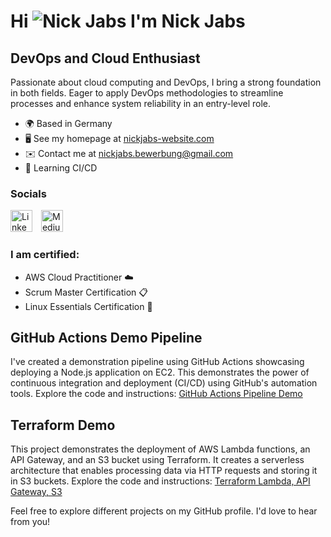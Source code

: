 # Hi ![Nick Jabs](https://user-images.githubusercontent.com/18350557/176309783-0785949b-9127-417c-8b55-ab5a4333674e.gif) I'm Nick Jabs

## DevOps and Cloud Enthusiast

Passionate about cloud computing and DevOps, I bring a strong foundation in both fields. Eager to apply DevOps methodologies to streamline processes and enhance system reliability in an entry-level role.

- 🌍 Based in Germany
- 🖥️ See my homepage at [nickjabs-website.com](http://nickjabs-website.com/)
- ✉️ Contact me at [nickjabs.bewerbung@gmail.com](mailto:nickjabs.bewerbung@gmail.com)
- 🧠 Learning CI/CD

### Socials

<ul style="list-style: none; padding: 0;">
  <li style="display: inline-block; margin-right: 10px;">
    <a href="https://www.linkedin.com/in/nickjabs/" target="_blank" rel="noreferrer">
      <img src="https://raw.githubusercontent.com/danielcranney/readme-generator/main/public/icons/socials/linkedin.svg" alt="LinkedIn" width="35" height="35">
    </a>
  </li>
  <li style="display: inline-block;">
    <a href="http://www.medium.com/@nickjabs" target="_blank" rel="noreferrer">
      <img src="https://seeklogo.com/images/M/medium-2020-new-icon-logo-454E46D050-seeklogo.com.png" alt="Medium" width="35" height="35">
    </a>
  </li>
</ul>

### I am certified:

- AWS Cloud Practitioner :cloud:
- Scrum Master Certification :clipboard:
- Linux Essentials Certification :penguin:



## GitHub Actions Demo Pipeline

I've created a demonstration pipeline using GitHub Actions showcasing deploying a Node.js application on EC2. This demonstrates the power of continuous integration and deployment (CI/CD) using GitHub's automation tools.
Explore the code and instructions: [GitHub Actions Pipeline Demo](https://github.com/nickjabs/github-actions-pipeline)

## Terraform Demo

This project demonstrates the deployment of AWS Lambda functions, an API Gateway, and an S3 bucket using Terraform. It creates a serverless architecture that enables processing data via HTTP requests and storing it in S3 buckets.
Explore the code and instructions: [Terraform Lambda, API Gateway, S3](https://github.com/nickjabs/terraform-lambda-apigw-s3)

<p>Feel free to explore different projects on my GitHub profile. I'd love to hear from you! </p>

